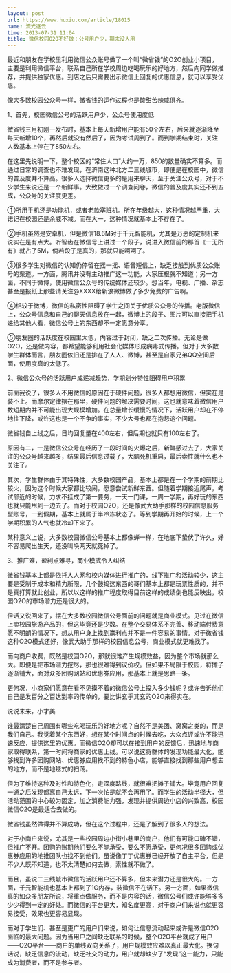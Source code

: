```yaml
---
layout: post
url: https://www.huxiu.com/article/18015
name: 流光逐云
time: 2013-07-31 11:04
title: 微信校园O2O不好做：公号用户少，期末没人用
---
```

最近和朋友在学校里利用微信公众账号做了一个叫“微省钱”的O2O创业小项目，主要是利用微信平台，联系自己所在学校周边吃喝玩乐的好地方，然后向同学做推荐，并提供独家优惠。到店之后只需要出示微信上回复的优惠信息，就可以享受优惠。

像大多数校园公众号一样，微省钱的运作过程也是酸甜苦辣咸俱齐。

1、首先，校园微信公号的活跃用户少，公众号使用度低

微省钱三月初刚一发布时，基本上每天新增用户能有50个左右，后来就逐渐降至每天新增10个，再然后就没有然后了，因为考试周到了。而到学期结束时，关注人数基本上停在了850左右。

在这里先说明一下，整个校区的“常住人口”大约一万，850的数量确实不算多。而通过日常的调查也不难发现，在济南这种北方二三线城市，即便是在校园中，微信的普及度并不算高。很多人选择微信更多的是用来聊天，至于关注公众号，对于不少学生来说还是一个新鲜事。大致做过一个调查问卷，微信的普及度其实还不到五成，公众号的关注度更差。

①所用手机还是功能机，或者老款塞班机。所在年级越大，这种情况越严重，大诺记在校园还是余威不减。而在大一，这种情况就基本上不存在了。

②手机虽然是安卓机，但是微信18.6M对于千元智能机，尤其是万恶的定制机来说实在是有点大。听智齿在微信号上讲过一个段子，说进入微信前的那首《一无所有》就占了5M，倘若段子是真的，那就只能呵呵了。

③很多学生对微信的认知仍停留在摇一摇、语音短信上，缺乏接触到优质公众账号的渠道。一方面，腾讯并没有主动推广这一功能，大家压根就不知道；另一方面，不同于微博，使用微信公众号的传统媒体还较少。想当年，电视、广播、杂志甚至是报纸上那些请关注@XXXX给新浪微博做了多少免费的广告啊。

④相较于微博，微信的私密性阻碍了学生之间关于优质公众号的传播。老版微信上，公众号信息和自己的聊天信息放在一起，微博上的段子、图片可以直接把手机递给其他人看，微信公号上的东西却不一定愿意分享。

⑤朋友圈的活跃度在校园里太低，内容过于封闭，缺乏二次传播。无论是做O2O，还是做内容，都希望能够利用社会化媒体形成病毒式传播。但对于大多数学生群体而言，朋友圈依旧还是排在了人人、微博，甚至是自家兄弟QQ空间后面，使用度真的太低了。

2、微信公众号的活跃用户成递减趋势，学期划分特性阻碍用户积累

前面我说了，很多人不用微信的原因在于硬件问题，很多人都想用微信，但实在是装不上。而摩尔定律摆在那里，硬件问题的解决需要时间，这也就意味着微信用户数短期内并不可能出现大规模增加。在总量增长缓慢的情况下，活跃用户却在不停地往下降，或许这也是一个不争的事实，不少大号也都在抱怨这个问题。

微省钱自上线之后，日均回复量在400左右，但后期也就只有100左右了。

原因有二，一是微信公众号在经历了一段时间的火爆之后，新鲜感过去了，大家关注的公众号越来越多，结果最后信息过载了，大脑死机重启，最后索性就什么也不关注了。

其次，学生群体由于其特殊性，大多数校园产品，基本上都是在一个学期的前期比较火，因为这个时候大家都比较闲，愿意尝试新鲜东西。但随着学期接近尾声，考试邻近的时候，力求不挂成了第一要务，一天一门课，一周一学期，再好玩的东西也就只能甩到一边去了。而对于校园O2O，还是像武大助手那样的校园信息服务型账号，一到假期，基本上就属于半冷冻状态了。等到学期再开始的时候，上一个学期积累的人气也就冷却下来了。

某种意义上说，大多数校园微信公号基本上都像蝉一样，在地底下蛰伏了许久，好不容易爬出生天，还没叫唤两天就死掉了。

3、推广难，盈利点难寻，商业模式令人纠结

微省钱基本上都是依托人人网和校内媒体进行推广的，线下推广和活动较少，这主要是受制于成本和精力所限，几个鼓捣这东西的哥们基本上都是玩票性质的，并不是真打算就此创业，所以以这样的推广程度取得目前这样的成绩倒也能反映出，校园O2O的市场潜力还是很大的。

但话又说回来了，摆在大多数校园微信公号面前的问题就是商业模式。见过在微信上卖校园旅游产品的，但这毕竟还是少数。在整个交易体系不完善、移动端付费意愿不明朗的情况下，想从用户身上找到赢利点并不是一件容易的事情。对于微省钱这种O2O模式还好，像武大助手那样的校园信息公号，商业模式就更难找了。

而向商户收费，既然是校园O2O，那就很难产生规模效益，因为整个市场就那么大。即便是把市场潜力挖尽，那也很难得到议价权。但如果不局限于校园，将摊子逐渐铺大，面对众多团购网站和优惠券应用，那基本上就是思路一条。

更何况，小商家们愿意在看不见摸不着的微信公号上投入多少钱呢？或许告诉他们自己是发百分之百达到率的传单的，要比讲玄乎其玄的O2O来得实在。

说说未来，小才美

谁最清楚自己周围有哪些吃喝玩乐的好地方呢？自然不是美团、窝窝之类的，而是我们自己。我觉着某个东西好，想在某个时间点的时候去吃，大众点评或许不能迅速反应，提供这里的优惠。而微信O2O却可以在接到用户的反馈后，迅速地与商家取得联系，第一时间将商家的优惠上线。可以说这将群体的发现功能最大化，能够找到许多团购网站、优惠券应用找不到的特色小店，能够直接找到那些用户想去的地方，而不是地毯式的扫荡。

但为了维持这种及时性和特色化，走深度路线，就很难把摊子铺大。毕竟用户回复一通之后发现都离自己太远，下一次怕是就不会再用了。而学生的活动半径大，但活动范围的中心较为固定，加之消费能力强，发现并提供周边小店的兴致高，校园微信O2O是最适合去做的。

微省钱虽然做得并不算成功，但在这个过程中，还是了解到了很多人的想法。

对于小商户来说，尤其是一些校园周边小街小巷里的商户，他们有可能口碑不错，但推广不开。团购的账期他们要么不能承受，要么不愿承受，更何况很多团购或优惠券应用的地推团队也找不到他们。虽说像丁丁优惠券已经开放了自主平台，但是不少人既不知道，也不太清楚如何去做，索性就不做了。

而且，虽说二三线城市微信的活跃用户还不算多，但未来潜力还是很大的。一方面，千元智能机也基本上都到了1G内存，装微信不在话下。另一方面，如果微信真的如众多朋友所说，将重点做服务，而不是内容的话，微信公号们或许能够多多少少得到一定的好处。而微信的平台更大，知名度更高，对于商户们来说也就更容易接受，效果也更容易显现。

而对于学生们、甚至是更广的用户们来说，如何让信息流动起来或许是微信O2O面临的最大问题。因为当用户之间缺乏联系的时候，整个O2O平台就成了用户——O2O平台——商户的单线双向关系了，用户规模效应难以真正最大化。换句话说，缺乏信息的流动，缺乏社交的动力，用户就却缺少了“发现”这一能力，只能成为消费者，而不是参与者。

